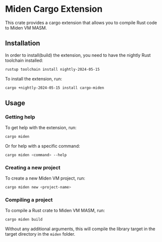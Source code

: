 # Miden Cargo Extension

This crate provides a cargo extension that allows you to compile Rust code to Miden VM MASM.

## Installation

In order to install(build) the extension, you need to have the nightly Rust toolchain installed:

```bash
rustup toolchain install nightly-2024-05-15
```

To install the extension, run:

```bash
cargo +nightly-2024-05-15 install cargo-miden
```

## Usage

### Getting help
To get help with the extension, run:

```bash
cargo miden
```

Or for help with a specific command:

```bash
cargo miden <command> --help
```

### Creating a new project
To create a new Miden VM project, run:

```bash
cargo miden new <project-name>
```

### Compiling a project
To compile a Rust crate to Miden VM MASM, run:

```bash
cargo miden build 
```

Without any additional arguments, this will compile the library target in the target directory in the `miden` folder.
